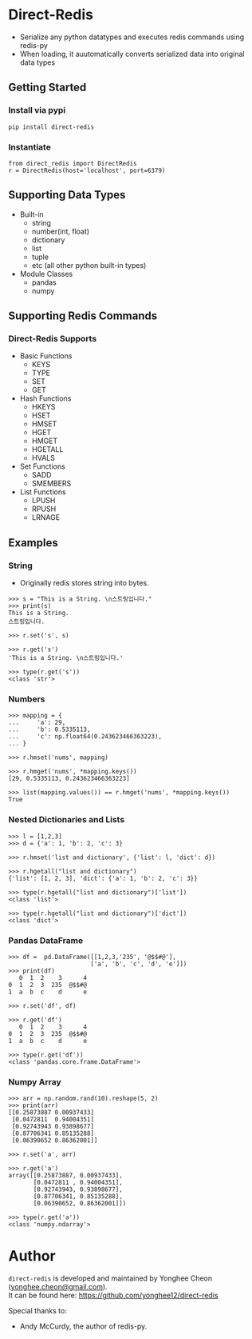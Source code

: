 # Direct-Redis
* Serialize any python datatypes and executes redis commands using redis-py
* When loading, it auutomatically converts serialized data into original data types 

## Getting Started

### Install via pypi
`pip install direct-redis`

### Instantiate 
```
from direct_redis import DirectRedis
r = DirectRedis(host='localhost', port=6379)
```

## Supporting Data Types
* Built-in
    * string
    * number(int, float)
    * dictionary
    * list
    * tuple
    * etc (all other python built-in types)
* Module Classes
    * pandas
    * numpy
  
## Supporting Redis Commands
### Direct-Redis Supports
* Basic Functions
    * KEYS
    * TYPE
    * SET
    * GET
* Hash Functions
    * HKEYS
    * HSET
    * HMSET
    * HGET
    * HMGET
    * HGETALL
    * HVALS
* Set Functions
    * SADD
    * SMEMBERS
* List Functions
    * LPUSH
    * RPUSH
    * LRNAGE
 

## Examples
### String
* Originally redis stores string into bytes.
```
>>> s = "This is a String. \n스트링입니다."
>>> print(s)
This is a String.
스트링입니다.   

>>> r.set('s', s)   

>>> r.get('s')   
'This is a String. \n스트링입니다.'    

>>> type(r.get('s'))
<class 'str'>
```

### Numbers
```
>>> mapping = {
...     'a': 29,
...     'b': 0.5335113,
...     'c': np.float64(0.243623466363223),
... }   

>>> r.hmset('nums', mapping)   

>>> r.hmget('nums', *mapping.keys())   
[29, 0.5335113, 0.243623466363223]    

>>> list(mapping.values()) == r.hmget('nums', *mapping.keys())
True
```

### Nested Dictionaries and Lists
```
>>> l = [1,2,3]
>>> d = {'a': 1, 'b': 2, 'c': 3}   

>>> r.hmset('list and dictionary', {'list': l, 'dict': d})   

>>> r.hgetall("list and dictionary")
{'list': [1, 2, 3], 'dict': {'a': 1, 'b': 2, 'c': 3}}

>>> type(r.hgetall("list and dictionary")['list'])
<class 'list'>   

>>> type(r.hgetall("list and dictionary")['dict'])
<class 'dict'>
```

### Pandas DataFrame
```
>>> df =  pd.DataFrame([[1,2,3,'235', '@$$#@'], 
                       ['a', 'b', 'c', 'd', 'e']])
>>> print(df)
   0  1  2    3      4
0  1  2  3  235  @$$#@
1  a  b  c    d      e   

>>> r.set('df', df)   

>>> r.get('df')
   0  1  2    3      4
0  1  2  3  235  @$$#@
1  a  b  c    d      e   

>>> type(r.get('df'))
<class 'pandas.core.frame.DataFrame'>
```


### Numpy Array
```
>>> arr = np.random.rand(10).reshape(5, 2)
>>> print(arr)
[[0.25873887 0.00937433]
 [0.0472811  0.94004351]
 [0.92743943 0.93898677]
 [0.87706341 0.85135288]
 [0.06390652 0.86362001]]   

>>> r.set('a', arr)   

>>> r.get('a')   
array([[0.25873887, 0.00937433],
       [0.0472811 , 0.94004351],
       [0.92743943, 0.93898677],
       [0.87706341, 0.85135288],
       [0.06390652, 0.86362001]])   

>>> type(r.get('a'))
<class 'numpy.ndarray'>
```

# Author
`direct-redis` is developed and maintained by Yonghee Cheon (yonghee.cheon@gmail.com).      
It can be found here: https://github.com/yonghee12/direct-redis

Special thanks to:
* Andy McCurdy, the author of redis-py.